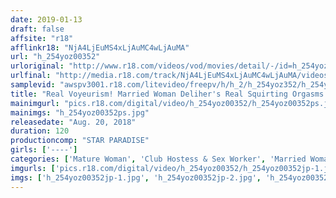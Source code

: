 ```yaml
---
date: 2019-01-13
draft: false
affsite: "r18"
afflinkr18: "NjA4LjEuMS4xLjAuMC4wLjAuMA"
url: "h_254yoz00352"
urloriginal: "http://www.r18.com/videos/vod/movies/detail/-/id=h_254yoz00352"
urlfinal: "http://media.r18.com/track/NjA4LjEuMS4xLjAuMC4wLjAuMA/videos/vod/movies/detail/-/id=h_254yoz00352"
samplevid: "awspv3001.r18.com/litevideo/freepv/h/h_2/h_254yoz352/h_254yoz352_dmb_w.mp4"
title: "Real Voyeurism! Married Woman Deliher's Real Squirting Orgasms!"
mainimgurl: "pics.r18.com/digital/video/h_254yoz00352/h_254yoz00352ps.jpg"
mainimgs: "h_254yoz00352ps.jpg"
releasedate: "Aug. 20, 2018"
duration: 120
productioncomp: "STAR PARADISE"
girls: ['----']
categories: ['Mature Woman', 'Club Hostess & Sex Worker', 'Married Woman', 'Voyeur', 'Hi-Def']
imgurls: ['pics.r18.com/digital/video/h_254yoz00352/h_254yoz00352jp-1.jpg', 'pics.r18.com/digital/video/h_254yoz00352/h_254yoz00352jp-2.jpg', 'pics.r18.com/digital/video/h_254yoz00352/h_254yoz00352jp-3.jpg', 'pics.r18.com/digital/video/h_254yoz00352/h_254yoz00352jp-4.jpg', 'pics.r18.com/digital/video/h_254yoz00352/h_254yoz00352jp-5.jpg', 'pics.r18.com/digital/video/h_254yoz00352/h_254yoz00352jp-6.jpg', 'pics.r18.com/digital/video/h_254yoz00352/h_254yoz00352jp-7.jpg', 'pics.r18.com/digital/video/h_254yoz00352/h_254yoz00352jp-8.jpg', 'pics.r18.com/digital/video/h_254yoz00352/h_254yoz00352jp-9.jpg', 'pics.r18.com/digital/video/h_254yoz00352/h_254yoz00352jp-10.jpg', 'pics.r18.com/digital/video/h_254yoz00352/h_254yoz00352jp-11.jpg', 'pics.r18.com/digital/video/h_254yoz00352/h_254yoz00352jp-12.jpg', 'pics.r18.com/digital/video/h_254yoz00352/h_254yoz00352jp-13.jpg', 'pics.r18.com/digital/video/h_254yoz00352/h_254yoz00352jp-14.jpg', 'pics.r18.com/digital/video/h_254yoz00352/h_254yoz00352jp-15.jpg', 'pics.r18.com/digital/video/h_254yoz00352/h_254yoz00352jp-16.jpg', 'pics.r18.com/digital/video/h_254yoz00352/h_254yoz00352jp-17.jpg', 'pics.r18.com/digital/video/h_254yoz00352/h_254yoz00352jp-18.jpg', 'pics.r18.com/digital/video/h_254yoz00352/h_254yoz00352jp-19.jpg', 'pics.r18.com/digital/video/h_254yoz00352/h_254yoz00352jp-20.jpg']
imgs: ['h_254yoz00352jp-1.jpg', 'h_254yoz00352jp-2.jpg', 'h_254yoz00352jp-3.jpg', 'h_254yoz00352jp-4.jpg', 'h_254yoz00352jp-5.jpg', 'h_254yoz00352jp-6.jpg', 'h_254yoz00352jp-7.jpg', 'h_254yoz00352jp-8.jpg', 'h_254yoz00352jp-9.jpg', 'h_254yoz00352jp-10.jpg', 'h_254yoz00352jp-11.jpg', 'h_254yoz00352jp-12.jpg', 'h_254yoz00352jp-13.jpg', 'h_254yoz00352jp-14.jpg', 'h_254yoz00352jp-15.jpg', 'h_254yoz00352jp-16.jpg', 'h_254yoz00352jp-17.jpg', 'h_254yoz00352jp-18.jpg', 'h_254yoz00352jp-19.jpg', 'h_254yoz00352jp-20.jpg']
---
```


